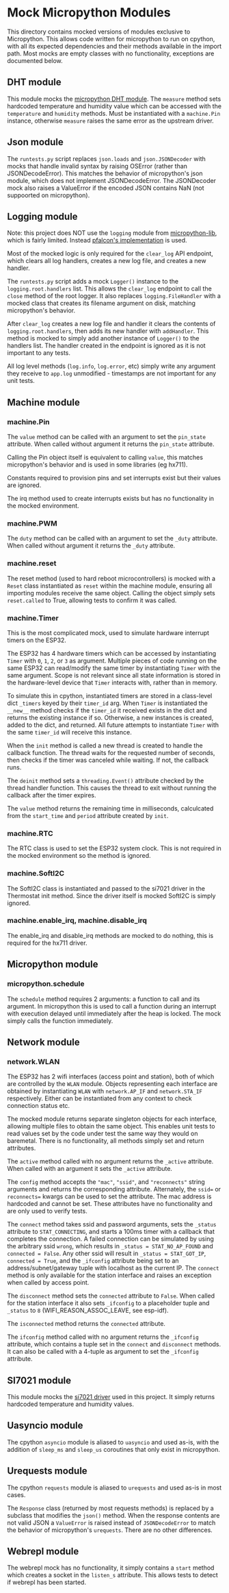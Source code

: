 # Mock Micropython Modules

This directory contains mocked versions of modules exclusive to Micropython. This allows code written for micropython to run on cpython, with all its expected dependencies and their methods available in the import path. Most mocks are empty classes with no functionality, exceptions are documented below.

## DHT module

This module mocks the [micropython DHT module](https://docs.micropython.org/en/latest/esp32/quickref.html#dht-driver). The `measure` method sets hardcoded temperature and humidity value which can be accessed with the `temperature` and `humidity` methods. Must be instantiated with a `machine.Pin` instance, otherwise `measure` raises the same error as the upstream driver.

## Json module

The `runtests.py` script replaces `json.loads` and `json.JSONDecoder` with mocks that handle invalid syntax by raising OSError (rather than JSONDecodeError). This matches the behavior of micropython's json module, which does not implement JSONDecodeError. The JSONDecoder mock also raises a ValueError if the encoded JSON contains NaN (not suppoorted on micropython).

## Logging module

Note: this project does NOT use the `logging` module from [micropython-lib](https://github.com/micropython/micropython-lib/tree/c113611765278b2fc8dcf8b2f2c3513b35a69b39), which is fairly limited. Instead [pfalcon's implementation](https://github.com/pfalcon/pycopy-lib/blob/master/logging/logging/__init__.py) is used.

Most of the mocked logic is only required for the `clear_log` API endpoint, which clears all log handlers, creates a new log file, and creates a new handler.

The `runtests.py` script adds a mock `Logger()` instance to the `logging.root.handlers` list. This allows the `clear_log` endpoint to call the `close` method of the root logger. It also replaces `logging.FileHandler` with a mocked class that creates its filename argument on disk, matching micropython's behavior.

After `clear_log` creates a new log file and handler it clears the contents of `logging.root.handlers`, then adds its new handler with `addHandler`. This method is mocked to simply add another instance of `Logger()` to the handlers list. The handler created in the endpoint is ignored as it is not important to any tests.

All log level methods (`log.info`, `log.error`, etc) simply write any argument they receive to `app.log` unmodified - timestamps are not important for any unit tests.

## Machine module

### machine.Pin

The `value` method can be called with an argument to set the `pin_state` attribute. When called without argument it returns the `pin_state` attribute.

Calling the Pin object itself is equivalent to calling `value`, this matches micropython's behavior and is used in some libraries (eg hx711).

Constants required to provision pins and set interrupts exist but their values are ignored.

The irq method used to create interrupts exists but has no functionality in the mocked environment.

### machine.PWM

The `duty` method can be called with an argument to set the `_duty` attribute. When called without argument it returns the `_duty` attribute.

### machine.reset

The reset method (used to hard reboot microcontrollers) is mocked with a `Reset` class instantiated as `reset` within the machine module, ensuring all importing modules receive the same object. Calling the object simply sets `reset.called` to True, allowing tests to confirm it was called.

### machine.Timer

This is the most complicated mock, used to simulate hardware interrupt timers on the ESP32.

The ESP32 has 4 hardware timers which can be accessed by instantiating `Timer` with `0`, `1`, `2`, or `3` as argument. Multiple pieces of code running on the same ESP32 can read/modify the same timer by instantiating `Timer` with the same argument. Scope is not relevant since all state information is stored in the hardware-level device that `Timer` interacts with, rather than in memory.

To simulate this in cpython, instantiated timers are stored in a class-level dict `_timers` keyed by their `timer_id` arg. When `Timer` is instantiated the `__new__` method checks if the `timer_id` it received exists in the dict and returns the existing instance if so. Otherwise, a new instances is created, added to the dict, and returned. All future attempts to instantiate `Timer` with the same `timer_id` will receive this instance.

When the `init` method is called a new thread is created to handle the callback function. The thread waits for the requested number of seconds, then checks if the timer was canceled while waiting. If not, the callback runs.

The `deinit` method sets a `threading.Event()` attribute checked by the thread handler function. This causes the thread to exit without running the callback after the timer expires.

The `value` method returns the remaining time in milliseconds, calculcated from the `start_time` and `period` attribute created by `init`.

### machine.RTC

The RTC class is used to set the ESP32 system clock. This is not required in the mocked environment so the method is ignored.

### machine.SoftI2C

The SoftI2C class is instantiated and passed to the si7021 driver in the Thermostat init method. Since the driver itself is mocked SoftI2C is simply ignored.

### machine.enable_irq, machine.disable_irq

The enable_irq and disable_irq methods are mocked to do nothing, this is required for the hx711 driver.

## Micropython module

### micropython.schedule

The `schedule` method requires 2 arguments: a function to call and its argument. In micropython this is used to call a function during an interrupt with execution delayed until immediately after the heap is locked. The mock simply calls the function immediately.

## Network module

### network.WLAN

The ESP32 has 2 wifi interfaces (access point and station), both of which are controlled by the `WLAN` module. Objects representing each interface are obtained by instantiating `WLAN` with `network.AP_IF` and `network.STA_IF` respectively. Either can be instantiated from any context to check connection status etc.

The mocked module returns separate singleton objects for each interface, allowing multiple files to obtain the same object. This enables unit tests to read values set by the code under test the same way they would on baremetal. There is no functionality, all methods simply set and return attributes.

The `active` method called with no argument returns the `_active` attribute. When called with an argument it sets the `_active` attribute.

The `config` method accepts the `"mac"`, `"ssid"`, and `"reconnects"` string arguments and returns the corresponding attribute. Alternately, the `ssid=` or `reconnects=` kwargs can be used to set the attribute. The mac address is hardcoded and cannot be set. These attributes have no functionality and are only used to verify tests.

The `connect` method takes ssid and password arguments, sets the `_status` attribute to `STAT_CONNECTING`, and starts a 100ms timer with a callback that completes the connection. A failed connection can be simulated by using the arbitrary ssid `wrong`, which results in `_status = STAT_NO_AP_FOUND` and `connected = False`. Any other ssid will result in `_status = STAT_GOT_IP`, `connected = True`, and the `_ifconfig` attribute being set to an address/subnet/gateway tuple with localhost as the current IP. The `connect` method is only available for the station interface and raises an exception when called by access point.

The `disconnect` method sets the `connected` attribute to `False`. When called for the station interface it also sets `_ifconfig` to a placeholder tuple and `_status` to `8` (WIFI_REASON_ASSOC_LEAVE, see esp-idf).

The `isconnected` method returns the `connected` attribute.

The `ifconfig` method called with no argument returns the `_ifconfig` attribute, which contains a tuple set in the `connect` and `disconnect` methods. It can also be called with a 4-tuple as argument to set the `_ifconfig` attribute.

## SI7021 module

This module mocks the [si7021 driver](https://github.com/chrisbalmer/micropython-si7021) used in this project. It simply returns hardcoded temperature and humidity values.

## Uasyncio module

The cpython `asyncio` module is aliased to `uasyncio` and used as-is, with the addition of `sleep_ms` and `sleep_us` coroutines that only exist in micropython.

## Urequests module

The cpython `requests` module is aliased to `urequests` and used as-is in most cases.

The `Response` class (returned by most requests methods) is replaced by a subclass that modifies the `json()` method. When the response contents are not valid JSON a `ValueError` is raised instead of `JSONDecodeError` to match the behavior of micropython's `urequests`. There are no other differences.

## Webrepl module

The webrepl mock has no functionality, it simply contains a `start` method which creates a socket in the `listen_s` attribute. This allows tests to detect if webrepl has been started.
